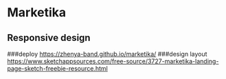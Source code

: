 # Marketika
## Responsive design
###deploy https://zhenya-band.github.io/marketika/
###design layout https://www.sketchappsources.com/free-source/3727-marketika-landing-page-sketch-freebie-resource.html
